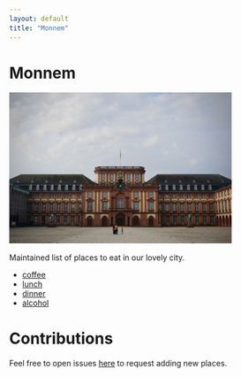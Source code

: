 ```yaml
---
layout: default
title: "Monnem"
---
```


# Monnem

<img src="/assets/img/monnem.jpeg"  width="80%" >

Maintained list of places to eat in our lovely city.

- [coffee](./coffee)
- [lunch](./lunch)
- [dinner](./dinner)
- [alcohol](./alcohol)


# Contributions

Feel free to open issues [here](https://github.com/sobamchan/monnem.sotaro.io/) to request adding new places.
